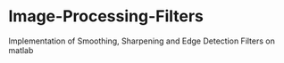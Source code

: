 # Image-Processing-Filters
Implementation of Smoothing, Sharpening and Edge Detection Filters on matlab

